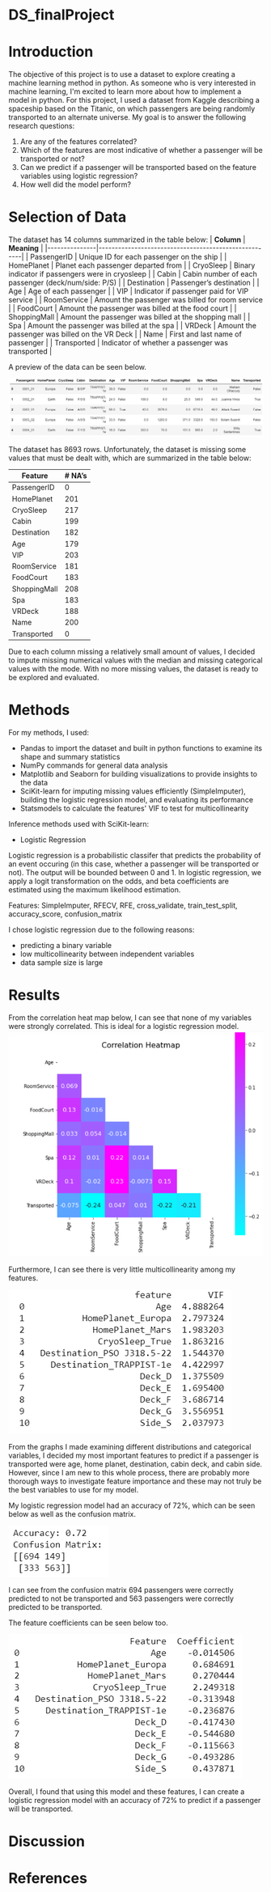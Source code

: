 # DS_finalProject


# Introduction
The objective of this project is to use a dataset to explore creating a machine learning method in python. As someone who is very interested in machine learning, I'm excited to learn more about how to implement a model in python. For this project, I used a dataset from Kaggle describing a spaceship based on the Titanic, on which passengers are being randomly transported to an alternate universe. My goal is to answer the following research questions:
1. Are any of the features correlated?
2. Which of the features are most indicative of whether a passenger will be transported or not?
3. Can we predict if a passenger will be transported based on the feature variables using logistic regression?
4. How well did the model perform?

# Selection of Data
The dataset has 14 columns summarized in the table below:
| **Column**        | **Meaning**                                      |
|---------------|------------------------------------------------------|
| PassengerID   | Unique ID for each passenger on the ship             |
| HomePlanet    | Planet each passenger departed from                  |
| CryoSleep     | Binary indicator if passengers were in cryosleep     |
| Cabin         | Cabin number of each passenger (deck/num/side: P/S)  |
| Destination   | Passenger’s destination                              |
| Age           | Age of each passenger                                |
| VIP           | Indicator if passenger paid for VIP service          |
| RoomService   | Amount the passenger was billed for room service     |
| FoodCourt     | Amount the passenger was billed at the food court    |
| ShoppingMall  | Amount the passenger was billed at the shopping mall |
| Spa           | Amount the passenger was billed at the spa           |
| VRDeck        | Amount the passenger was billed on the VR Deck       |
| Name          | First and last name of passenger                     |
| Transported   | Indicator of whether a passenger was transported     |

A preview of the data can be seen below.

![data screenshot](./Graph/spaceship_titanic.png)

The dataset has 8693 rows. Unfortunately, the dataset is missing some values that must be dealt with, which are summarized in the table below:

| **Feature**       | **# NA’s** |
|---------------|--------|
| PassengerID   | 0      |
| HomePlanet    | 201    |
| CryoSleep     | 217    |
| Cabin         | 199    |
| Destination   | 182    |
| Age           | 179    |
| VIP           | 203    |
| RoomService   | 181    |
| FoodCourt     | 183    |
| ShoppingMall  | 208    |
| Spa           | 183    |
| VRDeck        | 188    |
| Name          | 200    |
| Transported   | 0      |

Due to each column missing a relatively small amount of values, I decided to impute missing numerical values with the median and missing categorical values with the mode. With no more missing values, the dataset is ready to be explored and evaluated. 

# Methods

For my methods, I used: 
- Pandas to import the dataset and built in python functions to examine its shape and summary statistics
- NumPy commands for general data analysis
- Matplotlib and Seaborn for building visualizations to provide insights to the data
- SciKit-learn for imputing missing values efficiently (SimpleImputer), building the logistic regression model, and evaluating its performance
- Statsmodels to calculate the features' VIF to test for multicollinearity

Inference methods used with SciKit-learn:
- Logistic Regression

Logistic regression is a probabilistic classifer that predicts the probability of an event occuring (in this case, whether a passenger will be transported or not). The output will be bounded between 0 and 1. In logistic regression, we apply a logit transformation on the odds, and beta coefficients are estimated using the maximum likelihood estimation. 

Features: SimpleImputer, RFECV, RFE, cross_validate, train_test_split, accuracy_score, confusion_matrix

I chose logistic regression due to the following reasons:
- predicting a binary variable
- low multicollinearity between independent variables
- data sample size is large

# Results

From the correlation heat map below, I can see that none of my variables were strongly correlated. This is ideal for a logistic regression model.
![correlation](./Graph/correlation_heatmap.png)

Furthermore, I can see there is very little multicollinearity among my features.

![VIF](./Graph/VIF_table.png)

From the graphs I made examining different distributions and categorical variables, I decided my most important features to predict if a passenger is transported were age, home planet, destination, cabin deck, and cabin side. However, since I am new to this whole process, there are probably more thorough ways to investigate feature importance and these may not truly be the best variables to use for my model. 

My logistic regression model had an accuracy of 72%, which can be seen below as well as the confusion matrix. 

![log reg accuracy](./Graph/log_regression_accuracy_metrics.png)

I can see from the confusion matrix 694 passengers were correctly predicted to not be transported and 563 passengers were correctly predicted to be transported.

The feature coefficients can be seen below too.

![log reg features](./Graph/log_regression_feature_coefficients.png)

Overall, I found that using this model and these features, I can create a logistic regression model with an accuracy of 72% to predict if a passenger will be transported. 

# Discussion




# References
